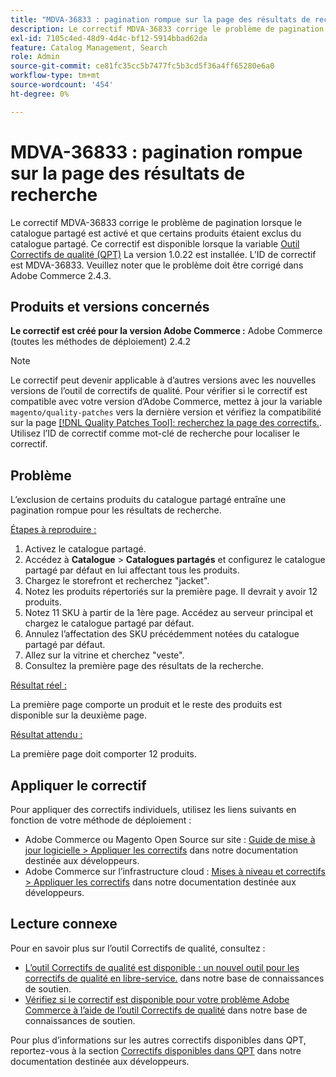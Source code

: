 ```yaml
---
title: "MDVA-36833 : pagination rompue sur la page des résultats de recherche"
description: Le correctif MDVA-36833 corrige le problème de pagination lorsque le catalogue partagé est activé et que certains produits étaient exclus du catalogue partagé. Ce correctif est disponible lorsque l’[outil de correctifs de qualité (QPT)](/help/announcements/adobe-commerce-announcements/magento-quality-patches-released-new-tool-to-self-serve-quality-patches.md) 1.0.22 est installé. L’ID de correctif est MDVA-36833. Veuillez noter que le problème doit être corrigé dans Adobe Commerce 2.4.3.
exl-id: 7105c4ed-48d9-4d4c-bf12-5914bbad62da
feature: Catalog Management, Search
role: Admin
source-git-commit: ce81fc35cc5b7477fc5b3cd5f36a4ff65280e6a0
workflow-type: tm+mt
source-wordcount: '454'
ht-degree: 0%

---
```


# MDVA-36833 : pagination rompue sur la page des résultats de recherche

Le correctif MDVA-36833 corrige le problème de pagination lorsque le catalogue partagé est activé et que certains produits étaient exclus du catalogue partagé. Ce correctif est disponible lorsque la variable [Outil Correctifs de qualité (QPT)](/help/announcements/adobe-commerce-announcements/magento-quality-patches-released-new-tool-to-self-serve-quality-patches.md) La version 1.0.22 est installée. L’ID de correctif est MDVA-36833. Veuillez noter que le problème doit être corrigé dans Adobe Commerce 2.4.3.

## Produits et versions concernés

**Le correctif est créé pour la version Adobe Commerce :** Adobe Commerce (toutes les méthodes de déploiement) 2.4.2

>[!NOTE]
>
>Le correctif peut devenir applicable à d’autres versions avec les nouvelles versions de l’outil de correctifs de qualité. Pour vérifier si le correctif est compatible avec votre version d’Adobe Commerce, mettez à jour la variable `magento/quality-patches` vers la dernière version et vérifiez la compatibilité sur la page [[!DNL Quality Patches Tool]: recherchez la page des correctifs.](https://devdocs.magento.com/quality-patches/tool.html#patch-grid). Utilisez l’ID de correctif comme mot-clé de recherche pour localiser le correctif.

## Problème

L’exclusion de certains produits du catalogue partagé entraîne une pagination rompue pour les résultats de recherche.

<u>Étapes à reproduire :</u>

1. Activez le catalogue partagé.
1. Accédez à **Catalogue** > **Catalogues partagés** et configurez le catalogue partagé par défaut en lui affectant tous les produits.
1. Chargez le storefront et recherchez &quot;jacket&quot;.
1. Notez les produits répertoriés sur la première page. Il devrait y avoir 12 produits.
1. Notez 11 SKU à partir de la 1ère page. Accédez au serveur principal et chargez le catalogue partagé par défaut.
1. Annulez l’affectation des SKU précédemment notées du catalogue partagé par défaut.
1. Allez sur la vitrine et cherchez &quot;veste&quot;.
1. Consultez la première page des résultats de la recherche.

<u>Résultat réel :</u>

La première page comporte un produit et le reste des produits est disponible sur la deuxième page.

<u>Résultat attendu :</u>

La première page doit comporter 12 produits.

## Appliquer le correctif

Pour appliquer des correctifs individuels, utilisez les liens suivants en fonction de votre méthode de déploiement :

* Adobe Commerce ou Magento Open Source sur site : [Guide de mise à jour logicielle > Appliquer les correctifs](https://devdocs.magento.com/guides/v2.4/comp-mgr/patching/mqp.html) dans notre documentation destinée aux développeurs.
* Adobe Commerce sur l’infrastructure cloud : [Mises à niveau et correctifs > Appliquer les correctifs](https://devdocs.magento.com/cloud/project/project-patch.html) dans notre documentation destinée aux développeurs.


## Lecture connexe

Pour en savoir plus sur l’outil Correctifs de qualité, consultez :

* [L’outil Correctifs de qualité est disponible : un nouvel outil pour les correctifs de qualité en libre-service.](/help/announcements/adobe-commerce-announcements/magento-quality-patches-released-new-tool-to-self-serve-quality-patches.md) dans notre base de connaissances de soutien.
* [Vérifiez si le correctif est disponible pour votre problème Adobe Commerce à l’aide de l’outil Correctifs de qualité](/help/support-tools/patches-available-in-qpt-tool/check-patch-for-magento-issue-with-magento-quality-patches.md) dans notre base de connaissances de soutien.

Pour plus d’informations sur les autres correctifs disponibles dans QPT, reportez-vous à la section [Correctifs disponibles dans QPT](https://devdocs.magento.com/quality-patches/tool.html#patch-grid) dans notre documentation destinée aux développeurs.
